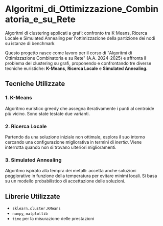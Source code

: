 # Algoritmi_di_Ottimizzazione_Combinatoria_e_su_Rete
Algoritmi di clustering applicati a grafi: confronto tra K-Means, Ricerca Locale e Simulated Annealing per l'ottimizzazione della partizione dei nodi su istanze di benchmark

Questo progetto nasce come lavoro per il corso di "Algoritmi di Ottimizzazione Combinatoria e su Rete" (A.A. 2024-2025) e affronta il problema del clustering su grafi, proponendo e confrontando tre diverse tecniche euristiche: **K-Means**, **Ricerca Locale** e **Simulated Annealing**.

## Tecniche Utilizzate

### 1. K-Means
Algoritmo euristico greedy che assegna iterativamente i punti al centroide più vicino. Sono state testate due varianti.

### 2. Ricerca Locale
Partendo da una soluzione iniziale non ottimale, esplora il suo intorno cercando una configurazione migliorativa in termini di *inertia*. Viene interrotta quando non si trovano ulteriori miglioramenti.

### 3. Simulated Annealing
Algoritmo ispirato alla tempra dei metalli: accetta anche soluzioni peggiorative in funzione della temperatura per evitare minimi locali. Si basa su un modello probabilistico di accettazione delle soluzioni.

## Librerie Utilizzate
- `sklearn.cluster.KMeans`
- `numpy`, `matplotlib`
- `time` per la misurazione delle prestazioni
